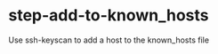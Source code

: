 step-add-to-known_hosts
=======================

Use ssh-keyscan to add a host to the known_hosts file
